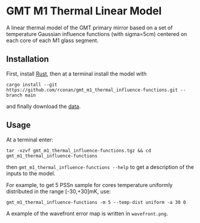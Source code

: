 # GMT M1 Thermal Linear Model

A linear thermal model of the GMT primary mirror based on a set of temperature Gaussian influence functions (with sigma=5cm) centered on each core of each M1 glass segment.

## Installation

First, install [Rust](https://www.rust-lang.org/tools/install), then at a terminal install the model with

`cargo install --git https://github.com/rconan/gmt_m1_thermal_influence-functions.git --branch main` 

and finally download the [data](https://s3-us-west-2.amazonaws.com/gmto.modeling/gmt_m1_thermal_influence-functions.tgz).

## Usage 

At a terminal enter: 

`tar -xzvf gmt_m1_thermal_influence-functions.tgz && cd gmt_m1_thermal_influence-functions`

then `gmt_m1_thermal_influence-functions --help` to get a description of the inputs to the model.

For example, to get 5 PSSn sample for cores temperature uniformly distributed in the range [-30,+30]mK, use: 

`gmt_m1_thermal_influence-functions -m 5 --temp-dist uniform -a 30 0`

A example of the wavefront error map is written in `wavefront.png`.
